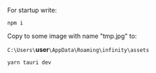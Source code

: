 For startup write:

`npm i`

Copy to some image with name "tmp.jpg" to: 

`C:\Users\`**user**`\AppData\Roaming\infinity\assets`

`yarn tauri dev`

